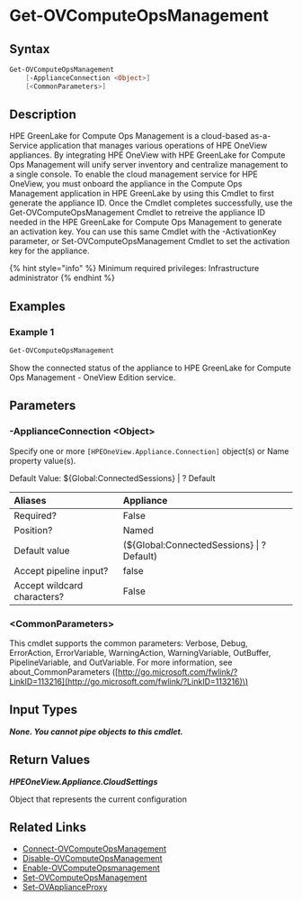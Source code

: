 ﻿---
description: Get the appliance Compute Ops Management configuration.
---

# Get-OVComputeOpsManagement

## Syntax

```powershell
Get-OVComputeOpsManagement
    [-ApplianceConnection <Object>]
    [<CommonParameters>]
```

## Description

HPE GreenLake for Compute Ops Management is a cloud-based as-a-Service application that manages various operations of HPE OneView appliances.  By integrating HPE OneView with HPE GreenLake for Compute Ops Management will unify server inventory and centralize management to a single console.  To enable the cloud management service for HPE OneView, you must onboard the appliance in the Compute Ops Management application in HPE GreenLake by using this Cmdlet to first generate the appliance ID.  Once the Cmdlet completes successfully, use the Get-OVComputeOpsManagement Cmdlet to retreive the appliance ID needed in the HPE GreenLake for Compute Ops Management to generate an activation key.  You can use this same Cmdlet with the -ActivationKey parameter, or Set-OVComputeOpsManagement Cmdlet to set the activation key for the appliance.

{% hint style="info" %}
Minimum required privileges: Infrastructure administrator
{% endhint %}

## Examples

###  Example 1 

```powershell
Get-OVComputeOpsManagement

```

Show the connected status of the appliance to HPE GreenLake for Compute Ops Management - OneView Edition service.

## Parameters

### -ApplianceConnection &lt;Object&gt;

Specify one or more `[HPEOneView.Appliance.Connection]` object(s) or Name property value(s).

Default Value: ${Global:ConnectedSessions} | ? Default

| Aliases | Appliance |
| :--- | :--- |
| Required? | False |
| Position? | Named |
| Default value | (${Global:ConnectedSessions} &vert; ? Default) |
| Accept pipeline input? | false |
| Accept wildcard characters? | False |

### &lt;CommonParameters&gt;

This cmdlet supports the common parameters: Verbose, Debug, ErrorAction, ErrorVariable, WarningAction, WarningVariable, OutBuffer, PipelineVariable, and OutVariable. For more information, see about\_CommonParameters \([http://go.microsoft.com/fwlink/?LinkID=113216](http://go.microsoft.com/fwlink/?LinkID=113216)\)

## Input Types

_**None.  You cannot pipe objects to this cmdlet.**_

## Return Values

_**HPEOneView.Appliance.CloudSettings**_

Object that represents the current configuration


## Related Links

* [Connect-OVComputeOpsManagement](connect-ovcomputeopsmanagement.md)
* [Disable-OVComputeOpsManagement](disable-ovcomputeopsmanagement.md)
* [Enable-OVComputeOpsmanagement](enable-ovcomputeopsmanagement.md)
* [Set-OVComputeOpsManagement](set-ovcomputeopsmanagement.md)
* [Set-OVApplianceProxy](set-ovapplianceproxy.md)
